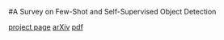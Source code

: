 #A Survey on Few-Shot and Self-Supervised Object Detection

[project page](https://gabrielhuang.github.io/fsod-survey/) [arXiv](https://arxiv.org/abs/2110.14711) [pdf](https://arxiv.org/pdf/2110.14711.pdf)
